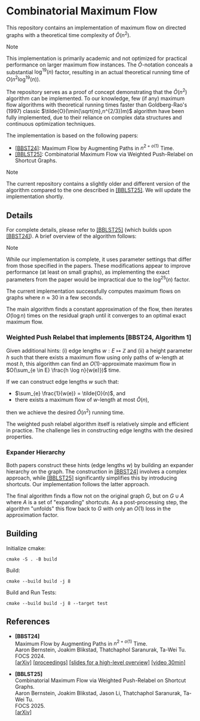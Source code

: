 
# Combinatorial Maximum Flow
This repository contains an implementation of maximum flow on directed graphs with a theoretical time complexity of $\tilde{O}(n^2)$.

> [!NOTE]
> This implementation is primarily academic and not optimized for practical performance on larger maximum flow instances. The $\tilde{O}$-notation conceals a substantial $\log^{19}(n)$ factor, resulting in an actual theoretical running time of $O(n^2 \log^{19}(n))$.
>
> The repository serves as a proof of concept demonstrating that the $\tilde{O}(n^2)$ algorithm can be implemented. To our knowledge, few (if any) maximum flow algorithms with theoretical running times faster than Goldberg-Rao's (1997) classic $\tilde{O}(\min(\sqrt{m},n^{2/3})m)$ algorithm have been fully implemented, due to their reliance on complex data structures and continuous optimization techniques.

The implementation is based on the following papers:
* [[BBST24]](#BBST24): Maximum Flow by Augmenting Paths in $n^{2+o(1)}$ Time.
* [[BBLST25]](#BBLST25): Combinatorial Maximum Flow via Weighted Push-Relabel on Shortcut Graphs.

> [!NOTE]
> The current repository contains a slightly older and different version of the algorithm compared to the one described in [[BBLST25]](#BBLST25). We will update the implementation shortly.

## Details
For complete details, please refer to [[BBLST25]](#BBLST25) (which builds upon [[BBST24]](#BBST24)). A brief overview of the algorithm follows:

> [!NOTE]
> While our implementation is complete, it uses parameter settings that differ from those specified in the papers. These modifications appear to improve performance (at least on small graphs), as implementing the exact parameters from the paper would be impractical due to the $\log^{25}(n)$ factor.
>
> The current implementation successfully computes maximum flows on graphs where $n \approx 30$ in a few seconds.

The main algorithm finds a constant approximation of the flow, then iterates $O(\log n)$ times on the residual graph until it converges to an optimal exact maximum flow.

### Weighted Push Relabel that implements [BBST24, Algorithm 1]
Given additional hints: (i) edge lengths $w : E \mapsto \mathbb{Z}$ and (ii) a height parameter $h$ such that there exists a maximum flow using only paths of $w$-length at most $h$, this algorithm can find an $O(1)$-approximate maximum flow in $O(\sum_{e \in E} \frac{h \log n}{w(e)})$ time.

If we can construct edge lengths $w$ such that:
* $\sum_{e} \frac{1}{w(e)} = \tilde{O}(n)$, and
* there exists a maximum flow of $w$-length at most $\tilde{O}(n)$,

then we achieve the desired $\tilde{O}(n^2)$ running time.

The weighted push relabel algorithm itself is relatively simple and efficient in practice. The challenge lies in constructing edge lengths with the desired properties.

### Expander Hierarchy
Both papers construct these hints (edge lengths $w$) by building an expander hierarchy on the graph. The construction in [[BBST24]](#BBST24) involves a complex approach, while [[BBLST25]](#BBLST25) significantly simplifies this by introducing shortcuts. Our implementation follows the latter approach.

The final algorithm finds a flow not on the original graph $G$, but on $G \cup A$ where $A$ is a set of "expanding" shortcuts. As a post-processing step, the algorithm "unfolds" this flow back to $G$ with only an $O(1)$ loss in the approximation factor.

## Building
Initialize cmake:
```
cmake -S . -B build
```

Build:
```
cmake --build build -j 8
```

Build and Run Tests:
```
cmake --build build -j 8 --target test
```

## References
* **[BBST24]** <br> <a name="BBST24"></a> Maximum Flow by Augmenting Paths in $n^{2+o(1)}$ Time. <br>
Aaron Bernstein, Joakim Blikstad, Thatchaphol Saranurak, Ta-Wei Tu. <br>
FOCS 2024. <br>
[[arXiv]](https://arxiv.org/abs/2406.03648)
[[proceedings]](https://doi.org/10.1109/FOCS61266.2024.00123)
[[slides for a high-level overview]](https://blikstad.gitlab.io/slides/Combinatorial_Maximum_Flow.pdf)
[[video 30min]](https://youtu.be/K3RgpJmgmUI)

* **[BBLST25]** <br> <a name="BBLST25"></a> Combinatorial Maximum Flow via Weighted Push-Relabel on Shortcut Graphs. <br>
Aaron Bernstein, Joakim Blikstad, Jason Li, Thatchaphol Saranurak, Ta-Wei Tu. <br>
FOCS 2025. <br>
[[arXiv]](https://arxiv.org/abs/2510.17182)
